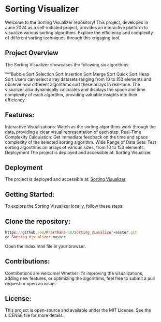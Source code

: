 # Sorting Visualizer
Welcome to the Sorting Visualizer repository! This project, developed in June 2024 as a self-initiated project, provides an interactive platform to visualize various sorting algorithms. Explore the efficiency and complexity of different sorting techniques through this engaging tool.

## Project Overview
The Sorting Visualizer showcases the following six algorithms:

 “*”Bubble Sort
Selection Sort
Insertion Sort
Merge Sort
Quick Sort
Heap Sort
Users can select array datasets ranging from 10 to 150 elements and observe how different algorithms sort these arrays in real-time. The visualizer also dynamically calculates and displays the space and time complexity of each algorithm, providing valuable insights into their efficiency.

## Features:
Interactive Visualizations: Watch as the sorting algorithms work through the data, providing a clear visual representation of each step.
Real-Time Complexity Calculation: Get immediate feedback on the time and space complexity of the selected sorting algorithm.
Wide Range of Data Sets: Test sorting algorithms on arrays of various sizes, from 10 to 150 elements.
Deployment
The project is deployed and accessible at: Sorting Visualizer

## Deployment
The project is deployed and accessible at: [Sorting Visualizer](https://prarthana-10.github.io/Sorting_Visualizer-master/)

## Getting Started:
To explore the Sorting Visualizer locally, follow these steps:

## Clone the repository:
```ruby
https://github.com/Prarthana-10/Sorting_Visualizer-master.git
cd Sorting_Visualizer-master
```

Open the index.html file in your browser.

## Contributions:
Contributions are welcome! Whether it's improving the visualizations, adding new features, or optimizing the algorithms, feel free to submit a pull request or open an issue.

## License:
This project is open-source and available under the MIT License. See the LICENSE file for more details.
